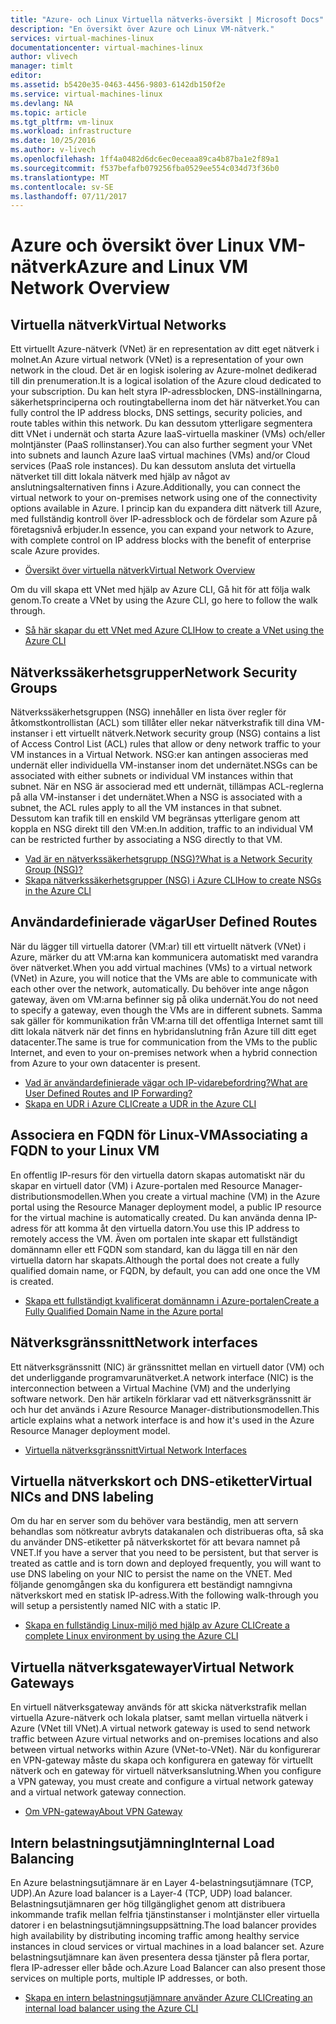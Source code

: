 ```yaml
---
title: "Azure- och Linux Virtuella nätverks-översikt | Microsoft Docs"
description: "En översikt över Azure och Linux VM-nätverk."
services: virtual-machines-linux
documentationcenter: virtual-machines-linux
author: vlivech
manager: timlt
editor: 
ms.assetid: b5420e35-0463-4456-9803-6142db150f2e
ms.service: virtual-machines-linux
ms.devlang: NA
ms.topic: article
ms.tgt_pltfrm: vm-linux
ms.workload: infrastructure
ms.date: 10/25/2016
ms.author: v-livech
ms.openlocfilehash: 1ff4a0482d6dc6ec0eceaa89ca4b87ba1e2f89a1
ms.sourcegitcommit: f537befafb079256fba0529ee554c034d73f36b0
ms.translationtype: MT
ms.contentlocale: sv-SE
ms.lasthandoff: 07/11/2017
---
```

# <a name="azure-and-linux-vm-network-overview"></a><span data-ttu-id="f8062-103">Azure och översikt över Linux VM-nätverk</span><span class="sxs-lookup"><span data-stu-id="f8062-103">Azure and Linux VM Network Overview</span></span>
## <a name="virtual-networks"></a><span data-ttu-id="f8062-104">Virtuella nätverk</span><span class="sxs-lookup"><span data-stu-id="f8062-104">Virtual Networks</span></span>
<span data-ttu-id="f8062-105">Ett virtuellt Azure-nätverk (VNet) är en representation av ditt eget nätverk i molnet.</span><span class="sxs-lookup"><span data-stu-id="f8062-105">An Azure virtual network (VNet) is a representation of your own network in the cloud.</span></span> <span data-ttu-id="f8062-106">Det är en logisk isolering av Azure-molnet dedikerad till din prenumeration.</span><span class="sxs-lookup"><span data-stu-id="f8062-106">It is a logical isolation of the Azure cloud dedicated to your subscription.</span></span> <span data-ttu-id="f8062-107">Du kan helt styra IP-adressblocken, DNS-inställningarna, säkerhetsprinciperna och routingtabellerna inom det här nätverket.</span><span class="sxs-lookup"><span data-stu-id="f8062-107">You can fully control the IP address blocks, DNS settings, security policies, and route tables within this network.</span></span> <span data-ttu-id="f8062-108">Du kan dessutom ytterligare segmentera ditt VNet i undernät och starta Azure IaaS-virtuella maskiner (VMs) och/eller molntjänster (PaaS rollinstanser).</span><span class="sxs-lookup"><span data-stu-id="f8062-108">You can also further segment your VNet into subnets and launch Azure IaaS virtual machines (VMs) and/or Cloud services (PaaS role instances).</span></span> <span data-ttu-id="f8062-109">Du kan dessutom ansluta det virtuella nätverket till ditt lokala nätverk med hjälp av något av anslutningsalternativen finns i Azure.</span><span class="sxs-lookup"><span data-stu-id="f8062-109">Additionally, you can connect the virtual network to your on-premises network using one of the connectivity options available in Azure.</span></span> <span data-ttu-id="f8062-110">I princip kan du expandera ditt nätverk till Azure, med fullständig kontroll över IP-adressblock och de fördelar som Azure på företagsnivå erbjuder.</span><span class="sxs-lookup"><span data-stu-id="f8062-110">In essence, you can expand your network to Azure, with complete control on IP address blocks with the benefit of enterprise scale Azure provides.</span></span>

* [<span data-ttu-id="f8062-111">Översikt över virtuella nätverk</span><span class="sxs-lookup"><span data-stu-id="f8062-111">Virtual Network Overview</span></span>](../../virtual-network/virtual-networks-overview.md)

<span data-ttu-id="f8062-112">Om du vill skapa ett VNet med hjälp av Azure CLI, Gå hit för att följa walk genom.</span><span class="sxs-lookup"><span data-stu-id="f8062-112">To create a VNet by using the Azure CLI, go here to follow the walk through.</span></span>

* [<span data-ttu-id="f8062-113">Så här skapar du ett VNet med Azure CLI</span><span class="sxs-lookup"><span data-stu-id="f8062-113">How to create a VNet using the Azure CLI</span></span>](../../virtual-network/virtual-networks-create-vnet-arm-cli.md)

## <a name="network-security-groups"></a><span data-ttu-id="f8062-114">Nätverkssäkerhetsgrupper</span><span class="sxs-lookup"><span data-stu-id="f8062-114">Network Security Groups</span></span>
<span data-ttu-id="f8062-115">Nätverkssäkerhetsgruppen (NSG) innehåller en lista över regler för åtkomstkontrollistan (ACL) som tillåter eller nekar nätverkstrafik till dina VM-instanser i ett virtuellt nätverk.</span><span class="sxs-lookup"><span data-stu-id="f8062-115">Network security group (NSG) contains a list of Access Control List (ACL) rules that allow or deny network traffic to your VM instances in a Virtual Network.</span></span> <span data-ttu-id="f8062-116">NSG:er kan antingen associeras med undernät eller individuella VM-instanser inom det undernätet.</span><span class="sxs-lookup"><span data-stu-id="f8062-116">NSGs can be associated with either subnets or individual VM instances within that subnet.</span></span> <span data-ttu-id="f8062-117">När en NSG är associerad med ett undernät, tillämpas ACL-reglerna på alla VM-instanser i det undernätet.</span><span class="sxs-lookup"><span data-stu-id="f8062-117">When a NSG is associated with a subnet, the ACL rules apply to all the VM instances in that subnet.</span></span> <span data-ttu-id="f8062-118">Dessutom kan trafik till en enskild VM begränsas ytterligare genom att koppla en NSG direkt till den VM:en.</span><span class="sxs-lookup"><span data-stu-id="f8062-118">In addition, traffic to an individual VM can be restricted further by associating a NSG directly to that VM.</span></span>

* [<span data-ttu-id="f8062-119">Vad är en nätverkssäkerhetsgrupp (NSG)?</span><span class="sxs-lookup"><span data-stu-id="f8062-119">What is a Network Security Group (NSG)?</span></span>](../../virtual-network/virtual-networks-nsg.md)
* [<span data-ttu-id="f8062-120">Skapa nätverkssäkerhetsgrupper (NSG) i Azure CLI</span><span class="sxs-lookup"><span data-stu-id="f8062-120">How to create NSGs in the Azure CLI</span></span>](../../virtual-network/virtual-networks-create-nsg-arm-cli.md)

## <a name="user-defined-routes"></a><span data-ttu-id="f8062-121">Användardefinierade vägar</span><span class="sxs-lookup"><span data-stu-id="f8062-121">User Defined Routes</span></span>
<span data-ttu-id="f8062-122">När du lägger till virtuella datorer (VM:ar) till ett virtuellt nätverk (VNet) i Azure, märker du att VM:arna kan kommunicera automatiskt med varandra över nätverket.</span><span class="sxs-lookup"><span data-stu-id="f8062-122">When you add virtual machines (VMs) to a virtual network (VNet) in Azure, you will notice that the VMs are able to communicate with each other over the network, automatically.</span></span> <span data-ttu-id="f8062-123">Du behöver inte ange någon gateway, även om VM:arna befinner sig på olika undernät.</span><span class="sxs-lookup"><span data-stu-id="f8062-123">You do not need to specify a gateway, even though the VMs are in different subnets.</span></span> <span data-ttu-id="f8062-124">Samma sak gäller för kommunikation från VM:arna till det offentliga Internet samt till ditt lokala nätverk när det finns en hybridanslutning från Azure till ditt eget datacenter.</span><span class="sxs-lookup"><span data-stu-id="f8062-124">The same is true for communication from the VMs to the public Internet, and even to your on-premises network when a hybrid connection from Azure to your own datacenter is present.</span></span>

* [<span data-ttu-id="f8062-125">Vad är användardefinierade vägar och IP-vidarebefordring?</span><span class="sxs-lookup"><span data-stu-id="f8062-125">What are User Defined Routes and IP Forwarding?</span></span>](../../virtual-network/virtual-networks-udr-overview.md)
* [<span data-ttu-id="f8062-126">Skapa en UDR i Azure CLI</span><span class="sxs-lookup"><span data-stu-id="f8062-126">Create a UDR in the Azure CLI</span></span>](../../virtual-network/virtual-network-create-udr-arm-cli.md)

## <a name="associating-a-fqdn-to-your-linux-vm"></a><span data-ttu-id="f8062-127">Associera en FQDN för Linux-VM</span><span class="sxs-lookup"><span data-stu-id="f8062-127">Associating a FQDN to your Linux VM</span></span>
<span data-ttu-id="f8062-128">En offentlig IP-resurs för den virtuella datorn skapas automatiskt när du skapar en virtuell dator (VM) i Azure-portalen med Resource Manager-distributionsmodellen.</span><span class="sxs-lookup"><span data-stu-id="f8062-128">When you create a virtual machine (VM) in the Azure portal using the Resource Manager deployment model, a public IP resource for the virtual machine is automatically created.</span></span> <span data-ttu-id="f8062-129">Du kan använda denna IP-adress för att komma åt den virtuella datorn.</span><span class="sxs-lookup"><span data-stu-id="f8062-129">You use this IP address to remotely access the VM.</span></span> <span data-ttu-id="f8062-130">Även om portalen inte skapar ett fullständigt domännamn eller ett FQDN som standard, kan du lägga till en när den virtuella datorn har skapats.</span><span class="sxs-lookup"><span data-stu-id="f8062-130">Although the portal does not create a fully qualified domain name, or FQDN, by default, you can add one once the VM is created.</span></span>

* [<span data-ttu-id="f8062-131">Skapa ett fullständigt kvalificerat domännamn i Azure-portalen</span><span class="sxs-lookup"><span data-stu-id="f8062-131">Create a Fully Qualified Domain Name in the Azure portal</span></span>](portal-create-fqdn.md?toc=%2fazure%2fvirtual-machines%2flinux%2ftoc.json)

## <a name="network-interfaces"></a><span data-ttu-id="f8062-132">Nätverksgränssnitt</span><span class="sxs-lookup"><span data-stu-id="f8062-132">Network interfaces</span></span>
<span data-ttu-id="f8062-133">Ett nätverksgränssnitt (NIC) är gränssnittet mellan en virtuell dator (VM) och det underliggande programvarunätverket.</span><span class="sxs-lookup"><span data-stu-id="f8062-133">A network interface (NIC) is the interconnection between a Virtual Machine (VM) and the underlying software network.</span></span> <span data-ttu-id="f8062-134">Den här artikeln förklarar vad ett nätverksgränssnitt är och hur det används i Azure Resource Manager-distributionsmodellen.</span><span class="sxs-lookup"><span data-stu-id="f8062-134">This article explains what a network interface is and how it's used in the Azure Resource Manager deployment model.</span></span>

* [<span data-ttu-id="f8062-135">Virtuella nätverksgränssnitt</span><span class="sxs-lookup"><span data-stu-id="f8062-135">Virtual Network Interfaces</span></span>](../../virtual-network/virtual-network-network-interface.md)

## <a name="virtual-nics-and-dns-labeling"></a><span data-ttu-id="f8062-136">Virtuella nätverkskort och DNS-etiketter</span><span class="sxs-lookup"><span data-stu-id="f8062-136">Virtual NICs and DNS labeling</span></span>
<span data-ttu-id="f8062-137">Om du har en server som du behöver vara beständig, men att servern behandlas som nötkreatur avbryts datakanalen och distribueras ofta, så ska du använder DNS-etiketter på nätverkskortet för att bevara namnet på VNET.</span><span class="sxs-lookup"><span data-stu-id="f8062-137">If you have a server that you need to be persistent, but that server is treated as cattle and is torn down and deployed frequently, you will want to use DNS labeling on your NIC to persist the name on the VNET.</span></span>  <span data-ttu-id="f8062-138">Med följande genomgången ska du konfigurera ett beständigt namngivna nätverkskort med en statisk IP-adress.</span><span class="sxs-lookup"><span data-stu-id="f8062-138">With the following walk-through you will setup a persistently named NIC with a static IP.</span></span>

* [<span data-ttu-id="f8062-139">Skapa en fullständig Linux-miljö med hjälp av Azure CLI</span><span class="sxs-lookup"><span data-stu-id="f8062-139">Create a complete Linux environment by using the Azure CLI</span></span>](create-cli-complete.md?toc=%2fazure%2fvirtual-machines%2flinux%2ftoc.json)

## <a name="virtual-network-gateways"></a><span data-ttu-id="f8062-140">Virtuella nätverksgatewayer</span><span class="sxs-lookup"><span data-stu-id="f8062-140">Virtual Network Gateways</span></span>
<span data-ttu-id="f8062-141">En virtuell nätverksgateway används för att skicka nätverkstrafik mellan virtuella Azure-nätverk och lokala platser, samt mellan virtuella nätverk i Azure (VNet till VNet).</span><span class="sxs-lookup"><span data-stu-id="f8062-141">A virtual network gateway is used to send network traffic between Azure virtual networks and on-premises locations and also between virtual networks within Azure (VNet-to-VNet).</span></span> <span data-ttu-id="f8062-142">När du konfigurerar en VPN-gateway måste du skapa och konfigurera en gateway för virtuellt nätverk och en gateway för virtuell nätverksanslutning.</span><span class="sxs-lookup"><span data-stu-id="f8062-142">When you configure a VPN gateway, you must create and configure a virtual network gateway and a virtual network gateway connection.</span></span>

* [<span data-ttu-id="f8062-143">Om VPN-gateway</span><span class="sxs-lookup"><span data-stu-id="f8062-143">About VPN Gateway</span></span>](../../vpn-gateway/vpn-gateway-about-vpngateways.md)

## <a name="internal-load-balancing"></a><span data-ttu-id="f8062-144">Intern belastningsutjämning</span><span class="sxs-lookup"><span data-stu-id="f8062-144">Internal Load Balancing</span></span>
<span data-ttu-id="f8062-145">En Azure belastningsutjämnare är en Layer 4-belastningsutjämnare (TCP, UDP).</span><span class="sxs-lookup"><span data-stu-id="f8062-145">An Azure load balancer is a Layer-4 (TCP, UDP) load balancer.</span></span> <span data-ttu-id="f8062-146">Belastningsutjämnaren ger hög tillgänglighet genom att distribuera inkommande trafik mellan felfria tjänstinstanser i molntjänster eller virtuella datorer i en belastningsutjämningsuppsättning.</span><span class="sxs-lookup"><span data-stu-id="f8062-146">The load balancer provides high availability by distributing incoming traffic among healthy service instances in cloud services or virtual machines in a load balancer set.</span></span> <span data-ttu-id="f8062-147">Azure belastningsutjämnare kan även presentera dessa tjänster på flera portar, flera IP-adresser eller både och.</span><span class="sxs-lookup"><span data-stu-id="f8062-147">Azure Load Balancer can also present those services on multiple ports, multiple IP addresses, or both.</span></span>

* [<span data-ttu-id="f8062-148">Skapa en intern belastningsutjämnare använder Azure CLI</span><span class="sxs-lookup"><span data-stu-id="f8062-148">Creating an internal load balancer using the Azure CLI</span></span>](../../load-balancer/load-balancer-get-started-internet-arm-cli.md)

